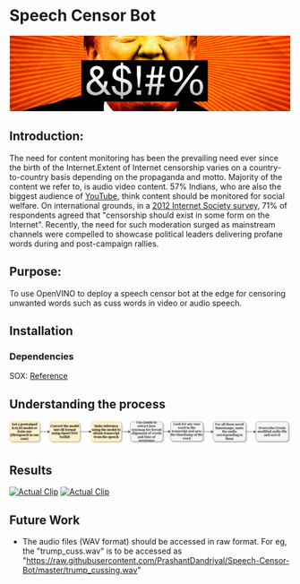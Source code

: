 # Speech Censor Bot

![Intro](https://github.com/PrashantDandriyal/Speech-Censor-Bot/blob/master/DocsResources/logo.PNG)
## Introduction:
The need for content monitoring has been the prevailing need ever since the birth of the Internet.Extent of Internet censorship varies on a country-to-country basis depending on the propaganda and motto. Majority of the content we refer to, is audio video content. 57% Indians, who are also the biggest audience of [YouTube](https://economictimes.indiatimes.com/industry/media/entertainment/india-is-youtubes-largest-and-fastest-growing-audience-in-the-world-ceo/articleshow/68798915.cms), think content should be monitored for social welfare. On international grounds, in a [2012 Internet Society survey](https://en.wikipedia.org/wiki/Internet_censorship#Internet_Society's_Global_Internet_User_Survey), 71% of respondents agreed that "censorship should exist in some form on the Internet". Recently, the need for such moderation surged as mainstream channels were compelled to showcase political leaders delivering profane words during and post-campaign rallies. 

## Purpose: 
To use OpenVINO to deploy a speech censor bot at the edge for censoring unwanted words such as cuss words in video or audio speech.


## Installation

### Dependencies
SOX: [Reference](https://explainshell.com/explain?cmd=sox+-r+48000+-b+16+-e+unsigned-integer+IMG_5367.raw+image.ogg+)

## Understanding the process
![Methodology](https://github.com/PrashantDandriyal/Speech-Censor-Bot/blob/master/CussWordBot.png)

## Results

[![Actual Clip](https://i.imgur.com/JnAamnUm.png)](https://youtu.be/FYM8NWKDqMU)
[![Actual Clip](https://i.imgur.com/LowQIgsm.png)](https://youtu.be/FYM8NWKDqMU)

## Future Work
* The audio files (WAV format) should be accessed in raw format. For eg, the "trump_cuss.wav" is to be accessed as "https://raw.githubusercontent.com/PrashantDandriyal/Speech-Censor-Bot/master/trump_cussing.wav"
